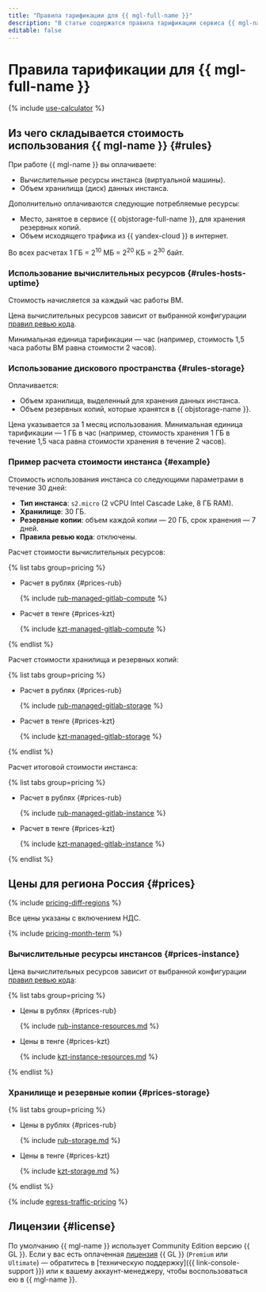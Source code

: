 ```yaml
---
title: "Правила тарификации для {{ mgl-full-name }}"
description: "В статье содержатся правила тарификации сервиса {{ mgl-name }}."
editable: false
---
```


# Правила тарификации для {{ mgl-full-name }}



{% include [use-calculator](../_includes/pricing/use-calculator.md) %}

## Из чего складывается стоимость использования {{ mgl-name }} {#rules}

При работе {{ mgl-name }} вы оплачиваете:
* Вычислительные ресурсы инстанса (виртуальной машины).
* Объем хранилища (диск) данных инстанса.

Дополнительно оплачиваются следующие потребляемые ресурсы:
* Место, занятое в сервисе {{ objstorage-full-name }}, для хранения резервных копий.
* Объем исходящего трафика из {{ yandex-cloud }} в интернет.

Во всех расчетах 1 ГБ = 2<sup>10</sup> МБ = 2<sup>20</sup> КБ = 2<sup>30</sup> байт.

### Использование вычислительных ресурсов {#rules-hosts-uptime}

Стоимость начисляется за каждый час работы ВМ.

Цена вычислительных ресурсов зависит от выбранной конфигурации [правил ревью кода](concepts/approval-rules.md).

Минимальная единица тарификации — час (например, стоимость 1,5 часа работы ВМ равна стоимости 2 часов).

### Использование дискового пространства {#rules-storage}

Оплачивается:
* Объем хранилища, выделенный для хранения данных инстанса.
* Объем резервных копий, которые хранятся в {{ objstorage-name }}.

Цена указывается за 1 месяц использования. Минимальная единица тарификации — 1 ГБ в час (например, стоимость хранения 1 ГБ в течение 1,5 часа равна стоимости хранения в течение 2 часов).

### Пример расчета стоимости инстанса {#example}

Стоимость использования инстанса со следующими параметрами в течение 30 дней:

* **Тип инстанса**: `s2.micro` (2 vCPU Intel Cascade Lake, 8 ГБ RAM).
* **Хранилище**: 30 ГБ.
* **Резервные копии**: объем каждой копии — 20 ГБ, срок хранения — 7 дней.
* **Правила ревью кода**: отключены.

Расчет стоимости вычислительных ресурсов:


{% list tabs group=pricing %}

- Расчет в рублях {#prices-rub}

  {% include [rub-managed-gitlab-compute](../_pricing_examples/managed-gitlab/rub-managed-gitlab-compute.md) %}

- Расчет в тенге {#prices-kzt}

  {% include [kzt-managed-gitlab-compute](../_pricing_examples/managed-gitlab/kzt-managed-gitlab-compute.md) %}

{% endlist %}



Расчет стоимости хранилища и резервных копий:


{% list tabs group=pricing %}

- Расчет в рублях {#prices-rub}

  {% include [rub-managed-gitlab-storage](../_pricing_examples/managed-gitlab/rub-managed-gitlab-storage.md) %}

- Расчет в тенге {#prices-kzt}

  {% include [kzt-managed-gitlab-storage](../_pricing_examples/managed-gitlab/kzt-managed-gitlab-storage.md) %}

{% endlist %}



Расчет итоговой стоимости инстанса:


{% list tabs group=pricing %}

- Расчет в рублях {#prices-rub}

  {% include [rub-managed-gitlab-instance](../_pricing_examples/managed-gitlab/rub-managed-gitlab-instance.md) %}

- Расчет в тенге {#prices-kzt}

  {% include [kzt-managed-gitlab-instance](../_pricing_examples/managed-gitlab/kzt-managed-gitlab-instance.md) %}

{% endlist %}



## Цены для региона Россия {#prices}

{% include [pricing-diff-regions](../_includes/pricing-diff-regions.md) %}


Все цены указаны с включением НДС.


{% include [pricing-month-term](../_includes/mdb/pricing-month-term.md) %}

### Вычислительные ресурсы инстансов {#prices-instance}

Цена вычислительных ресурсов зависит от выбранной конфигурации [правил ревью кода](concepts/approval-rules.md):


{% list tabs group=pricing %}

- Цены в рублях {#prices-rub}

  {% include [rub-instance-resources.md](../_pricing/managed-gitlab/rub-instance-resources.md) %}

- Цены в тенге {#prices-kzt}

  {% include [kzt-instance-resources.md](../_pricing/managed-gitlab/kzt-instance-resources.md) %}

{% endlist %}



### Хранилище и резервные копии {#prices-storage}


{% list tabs group=pricing %}

- Цены в рублях {#prices-rub}

  {% include [rub-storage.md](../_pricing/managed-gitlab/rub-storage.md) %}

- Цены в тенге {#prices-kzt}

  {% include [kzt-storage.md](../_pricing/managed-gitlab/kzt-storage.md) %}

{% endlist %}



{% include [egress-traffic-pricing](../_includes/egress-traffic-pricing.md) %}

## Лицензии {#license}

По умолчанию {{ mgl-name }} использует Community Edition версию {{ GL }}. Если у вас есть оплаченная [лицензия](https://about.gitlab.com/pricing/) {{ GL }} (`Premium` или `Ultimate`) — обратитесь в [техническую поддержку]({{ link-console-support }}) или к вашему аккаунт-менеджеру, чтобы воспользоваться ею в {{ mgl-name }}.

